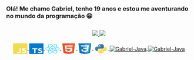### Olá!  Me chamo Gabriel, tenho 19 anos e estou me aventurando no mundo da programação 😁

##

<div align="center">
  <a href="https://github.com/ggabrielmaia">
  <img height="180em" src="https://github-readme-stats.vercel.app/api?username=ggabrielmaia&show_icons=true&theme=dracula&include_all_commits=true&count_private=true"/>
  <img height="180em" src="https://github-readme-stats.vercel.app/api/top-langs/?username=ggabrielmaia&layout=compact&langs_count=7&theme=dracula"/>
   
    
  <div style="display: inline_block"><br>    
  <img align="center" alt="Gabriel-Java" height="30" width="40" src="https://raw.githubusercontent.com/devicons/devicon/master/icons/javascript/javascript-plain.svg">
  <img align="center" alt="Gabriel-Java" height="30" width="40" src="https://raw.githubusercontent.com/devicons/devicon/master/icons/typescript/typescript-plain.svg">
  <img align="center" alt="Gabriel-Java" height="30" width="40" src="https://raw.githubusercontent.com/devicons/devicon/master/icons/react/react-original.svg">
  <img align="center" alt="Gabriel-Java" height="30" width="40" src="https://raw.githubusercontent.com/devicons/devicon/master/icons/html5/html5-original.svg">
  <img align="center" alt="Gabriel-Java" height="30" width="40" src="https://raw.githubusercontent.com/devicons/devicon/master/icons/css3/css3-original.svg">
  <img align="center" alt="Gabriel-Java" height="30" width="40" src="https://raw.githubusercontent.com/devicons/devicon/master/icons/python/python-original.svg">
  <img align="center" alt="Gabriel-Java" height="30" width="40" src="https://cdn.jsdelivr.net/gh/devicons/devicon/icons/spring/spring-original.svg">
    <img align="center" alt="Gabriel-Java" height="35" width="45" src="https://cdn.jsdelivr.net/gh/devicons/devicon/icons/java/java-original.svg">
</div>
    
